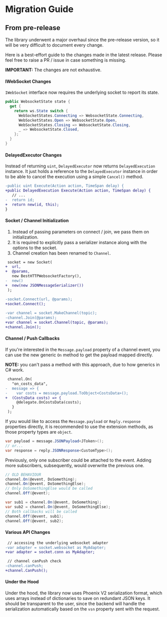 
# Migration Guide

## From pre-release

The library underwent a major overhaul since the pre-release version, so it will be very difficult to document every change.

Here is a best-effort guide to the changes made in the latest release. Please feel free to raise a PR / issue in case something is missing.

**IMPORTANT:** The changes are not exhaustive.

#### IWebSocket Changes

`IWebSocket` interface now requires the underlying socket to report its state.

```cs
public WebsocketState state {
  get {
    return ws.State switch {
      WebSocketStates.Connecting => WebsocketState.Connecting,
      WebSocketStates.Open => WebsocketState.Open,
      WebSocketStates.Closing => WebsocketState.Closing,
      _ => WebsocketState.Closed,
    };
  }
}
```

#### DelayedExecutor Changes

Instead of returning `uint`, `DelayedExecutor` now returns `DelayedExecution` instance. It just holds a reference to the `DelayedExecutor` instance in order to be able to cancel the execution using a simple `Cancel()` method.

```diff
-public uint Execute(Action action, TimeSpan delay) {
+public DelayedExecution Execute(Action action, TimeSpan delay) {
   // ...
-  return id;
+  return new(id, this);
}
```

#### Socket / Channel Initialization

1. Instead of passing parameters on connect / join, we pass them on initialization.
2. It is required to explicitly pass a serializer instance along with the options to the socket.
3. Channel creation has been renamed to `Channel`.

```diff
 socket = new Socket(
+  url,
+  @params,
   new BestHTTPWebsocketFactory(),
-  new()
+  new(new JSONMessageSerializer())
 );

-socket.Connect(url, @params);
+socket.Connect();
 
-var channel = socket.MakeChannel(topic);
-channel.Join(@params);
+var channel = socket.Channel(topic, @params);
+channel.Join();
```

#### Channel / Push Callbacks

If you're interested in the `Message.payload` property of a channel event, you can use the new generic `On` method to get the payload mapped directly.

**NOTE:** you can't pass a method with this approach, due to how generics in C# work.

```diff
 channel.On(
   "on_costs_data",
-  message => {
-    var costs = message.payload.ToObject<CostsData>();
+  (CostsData costs) => {
     @delegate.OnCostsData(costs);
   }
 );
```

If you would like to access the `Message.payload` or `Reply.response` properties directly, it is recommended to use the extension methods, as those property types are `object`.

```cs
var payload = message.JSONPayload<JToken>();
// or...
var response = reply.JSONResponse<CustomType>();
```

Previously, only one subscriber could be attached to the event. Adding more subscribers, subsequently, would overwrite the previous one.

```cs
// OLD BEHAVIOUR
channel.On(@event, DoSomething);
channel.On(@event, DoSomethingElse);
// Only DoSomethingElse would be called
channel.Off(@event);
```

```cs
var sub1 = channel.On(@event, DoSomething);
var sub2 = channel.On(@event, DoSomethingElse);
// Both callbacks will be called
channel.Off(@event, sub1);
channel.Off(@event, sub2);
```

#### Various API Changes

```diff
 // accessing the underlying websocket adapter
-var adapter = socket.websocket as MyAdapter;
+var adapter = socket.conn as MyAdapter;
```

```diff
 // channel canPush check
-channel.canPush;
+channel.CanPush();
```

#### Under the Hood

Under the hood, the library now uses Phoenix V2 serialization format, which uses arrays instead of dictionaries to save on redundant JSON keys. It should be transparent to the user, since the backend will handle the serialization automatically based on the `vsn` property sent with the request.
